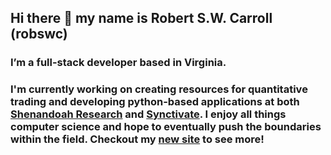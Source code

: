 ## Hi there 👋 my name is Robert S.W. Carroll (robswc)

### I’m a full-stack developer based in Virginia. 

### I'm currently working on creating resources for quantitative trading and developing python-based applications at both [Shenandoah Research](https://www.shenandoah.capital) and [Synctivate](https://github.com/Synctivate). I enjoy all things computer science and hope to eventually push the boundaries within the field. Checkout my [new site](https://www.robswc.me) to see more!



<!--
**robswc/robswc** is a ✨ _special_ ✨ repository because its `README.md` (this file) appears on your GitHub profile.

Here are some ideas to get you started:

- 🔭 I’m currently working on ...
- 🌱 I’m currently learning ...
- 👯 I’m looking to collaborate on ...
- 🤔 I’m looking for help with ...
- 💬 Ask me about ...
- 📫 How to reach me: ...
-->
